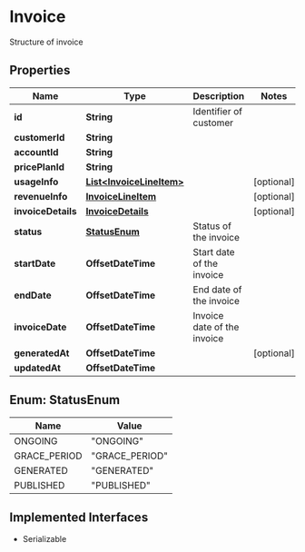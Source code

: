 

# Invoice

Structure of invoice

## Properties

| Name | Type | Description | Notes |
|------------ | ------------- | ------------- | -------------|
|**id** | **String** | Identifier of customer |  |
|**customerId** | **String** |  |  |
|**accountId** | **String** |  |  |
|**pricePlanId** | **String** |  |  |
|**usageInfo** | [**List&lt;InvoiceLineItem&gt;**](InvoiceLineItem.md) |  |  [optional] |
|**revenueInfo** | [**InvoiceLineItem**](InvoiceLineItem.md) |  |  [optional] |
|**invoiceDetails** | [**InvoiceDetails**](InvoiceDetails.md) |  |  [optional] |
|**status** | [**StatusEnum**](#StatusEnum) | Status of the invoice |  |
|**startDate** | **OffsetDateTime** | Start date of the invoice |  |
|**endDate** | **OffsetDateTime** | End date of the invoice |  |
|**invoiceDate** | **OffsetDateTime** | Invoice date of the invoice |  |
|**generatedAt** | **OffsetDateTime** |  |  [optional] |
|**updatedAt** | **OffsetDateTime** |  |  |



## Enum: StatusEnum

| Name | Value |
|---- | -----|
| ONGOING | &quot;ONGOING&quot; |
| GRACE_PERIOD | &quot;GRACE_PERIOD&quot; |
| GENERATED | &quot;GENERATED&quot; |
| PUBLISHED | &quot;PUBLISHED&quot; |


## Implemented Interfaces

* Serializable


